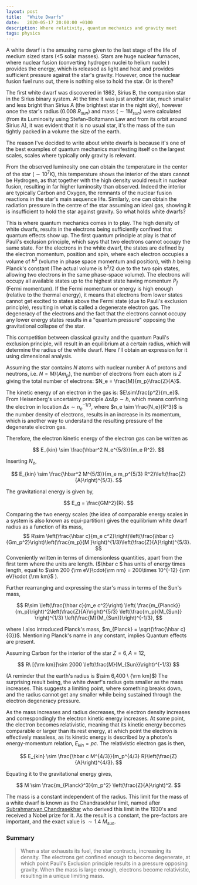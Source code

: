 ```yaml
---
layout: post
title:  "White Dwarfs"
date:   2020-05-17 20:00:00 +0100
description: Where relativity, quantum mechanics and gravity meet
tags: physics
---
```


A white dwarf is the amusing name given to the last stage of the life of medium sized stars (<5 solar masses). 
Stars are huge nuclear furnaces, where nuclear fusion (converting hydrogen nuclei to helium nuclei ) provides the energy, which is released as light and heat and provides sufficient pressure against the star's gravity. However, once the nuclear fusion fuel runs out, there is nothing else to hold the star. Or is there?

The first white dwarf was discovered in 1862, Sirius B, the companion star in the Sirius binary system. At the time it was just another star, much smaller and less bright than Sirius A (the brightest star in the night sky), however once the star's radius (0.008 $R_{sun}$) and mass ($\sim 1M_{sun}$) were calculated (from its Luminosity using Stefan-Boltzmann Law and from its orbit around Sirius A), it was evident that it is no usual star, it's the mass of the sun tightly packed in a volume the size of the earth.

The reason I've decided to write about white dwarfs is because it's one of the best examples of quantum mechanics manifesting itself on the largest scales, scales where typically only gravity is relevant.

From the observed luminosity one can obtain the temperature in the center of the star ($\sim 10^7 K$), this temperature shows the interior of the stars cannot be Hydrogen, as that together with the high density would result in nuclear fusion, resulting in far higher luminosity than observed. Indeed the interior are typically Carbon and Oxygen, the remnants of the nuclear fusion reactions in the star's main sequence life. Similarly, one can obtain the radiation pressure in the centre of the star assuming an ideal gas, showing it is insufficient to hold the star against gravity. So what holds white dwarfs?

This is where quantum mechanics comes in to play. The high density of white dwarfs, results in the electrons being sufficiently confined that quantum effects show up. The first quantum principle at play is that of Pauli's exclusion principle, which says that two electrons cannot occupy the same state. For the electrons in the white dwarf, the states are defined by the electron momentum, position and spin, where each electron occupies a volume of $h^3$ (volume in phase space momentum and position), with $h$ being Planck's constant (The actual volume is $h^3/2$ due to the two spin states, allowing two electrons in the same phase-space volume). The electrons will occupy all available states up to the highest state having momentum $P_f$ (Fermi momentum). If the Fermi momentum or energy is high enough (relative to the thermal energy), it means that electrons from lower states cannot get excited to states above the Fermi state (due to Pauli's exclusion principle), resulting in what is called a degenerate electron gas. The degeneracy of the electrons and the fact that the electrons cannot occupy any lower energy states results in a "quantum pressure" opposing the gravitational collapse of the star. 

This competition between classical gravity and the quantum Pauli's exclusion principle, will result in an equilibrium at a certain radius, which will determine the radius of the white dwarf. Here I'll obtain an expression for it using dimensional analysis.

Assuming the star contains $N$ atoms with nuclear number A of protons and neutrons, i.e. $N=M/(Am_p)$, the number of electrons from each atom is $Z$ giving the total number of electrons: $N_e = \frac{M}{m_p}\frac{Z}{A}$.

The kinetic energy of an electron in the gas is: $E\sim\frac{p^2}{m_e}$. From Heisenberg's uncertainty principle $\Delta x \Delta p \sim \hbar$, which means confining the electron in location $\Delta x \sim n_e^{-1/3}$, where $n_e \sim \frac{N_e}{R^3}$ is the number density of electrons, results in an increase in its momentum, which is another way to understand the resulting pressure of the degenerate electron gas. 


Therefore, the electron kinetic energy of the electron gas can be written as 

$$
E_{kin} \sim \frac{\hbar^2 N_e^{5/3}}{m_e R^2}.
$$

Inserting $N_e$,

$$
E_{kin} \sim \frac{\hbar^2 M^{5/3}}{m_e m_p^{5/3} R^2}\left(\frac{Z}{A}\right)^{5/3}.
$$

The gravitational energy is given by,

$$
E_g = \frac{GM^2}{R}.
$$

Comparing the two energy scales (the idea of comparable energy scales in a system is also known as equi-partition) gives the equilibrium white dwarf radius as a function of its mass,
$$
R\sim \left(\frac{\hbar c}{m_e c^2}\right)\left(\frac{\hbar c}{Gm_p^2}\right)\left(\frac{m_p}{M }\right)^{1/3}\left(\frac{Z}{A}\right)^{5/3}.
$$
Conveniently written in terms of dimensionless quantities, apart from the first term where the units are length. ($\hbar c $ has units of energy times length, equal to $\sim 200 {\rm eV}\cdot{\rm nm} = 200\times 10^{-12} {\rm eV}\cdot {\rm km}$ ).

Further rearranging and expressing the star's mass in terms of the Sun's mass,

$$
R\sim \left(\frac{\hbar c}{m_e c^2}\right) \left( \frac{m_{Planck}}{m_p}\right)^2\left(\frac{Z}{A}\right)^{5/3}
\left(\frac{m_p}{M_{Sun}} \right)^{1/3}
\left(\frac{M}{M_{Sun}}\right)^{-1/3},
$$

where I also introduced Planck's mass, $m_{Planck} = \sqrt{\frac{\hbar c}{G}}$.
Mentioning Planck's name in any constant, implies Quantum effects are present.

Assuming Carbon for the interior of the star $Z=6, A=12$,

$$
R\ [{\rm km}]\sim 2000 
\left(\frac{M}{M_{Sun}}\right)^{-1/3}
$$

(A reminder that the earth's radius is $\sim 6,400 \ {\rm km}$)
The surprising result being, the white dwarf's radius gets smaller as the mass increases. This suggests a limiting point, where something breaks down, and the radius cannot get any smaller while being sustained through the electron degeneracy pressure.

As the mass increases and radius decreases, the electron density increases and correspondingly the electron kinetic energy increases. At some point, the electron becomes relativistic, meaning that its kinetic energy becomes comparable or larger than its rest energy, at which point the electron is effectively massless, as its kinetic energy is described by a photon's energy-momentum relation, $E_{kin}=pc$. The relativistic electron gas is then,

$$
E_{kin} \sim \frac{\hbar c M^{4/3}}{m_p^{4/3} R}\left(\frac{Z}{A}\right)^{4/3}.
$$

Equating it to the gravitational energy gives,

$$
M \sim 
\frac{m_{Planck}^3}{m_p^2}
\left(\frac{Z}{A}\right)^2.
$$

The mass is a constant independent of the radius.
This limit for the mass of a white dwarf is known as the Chandrasekhar limit, named after [Subrahmanyan Chandrasekhar](https://en.wikipedia.org/wiki/Subrahmanyan_Chandrasekhar) who derived this limit in the 1930's and received a Nobel prize for it. As the result is a constant, the pre-factors are important, and the exact value is $\sim 1.4 \ M_{sun}$.

### Summary

> When a star exhausts its fuel, the star contracts, increasing its density. The electrons get confined enough to become degenerate, at which point Pauli's Exclusion principle results in a pressure opposing gravity. When the mass is large enough, electrons become relativistic, resulting in a unique limiting mass.